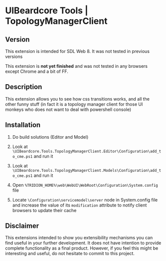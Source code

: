﻿UIBeardcore Tools | TopologyManagerClient
================================================
	
## Version
This extension is intended for SDL Web 8. It was not tested in previous versions

This extension is **not yet finished** and was not tested in any browsers except Chrome and a bit of FF.

## Description
This extension allows you to see how css transitions works, and all the other funny stuff (in fact it is a topology manager client for those UI monkeys who does not want to deal with powershell console)

## Installation

1. Do build solutions (Editor and Model)

2. Look at `\UIBeardcore.Tools.TopologyManagerClient.Editor\Configuration\add_to_cme.ps1` and run it 

3. Look at `\UIBeardcore.Tools.TopologyManagerClient.Models\Configuration\add_to_cme.ps1` and run it 

4. Open `%TRIDION_HOME%\web\WebUI\WebRoot\Configuration\System.config` file

5. Locate `\Configuration\servicemodel\server` node in System.config file and increase the value of its `modification` attribute to notify client browsers to update their cache

## Disclaimer
This extensions intended to show you extensibility mechanisms you can find useful in your further development. It does not have intention to provide complete functionality as a final product. However, if you feel this might be interesting and useful, do not hesitate to commit to this project. 
